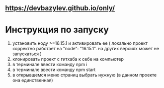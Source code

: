 ## https://devbazylev.github.io/only/

# Инструкция по запуску

1. установить ноду >=16.15.1 и активировать ее ( локально проект корректно работает на "node": "16.15.1". на других версиях может не запускаться )
2. клонировать проект с гитхаба к себе на компьютер
3. в терминале ввести команду npm i
4. в терминале ввести команду npm start
5. в открывшемся меню страниц выбрать нужную (в данном проекте она единственная)
